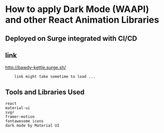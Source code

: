 #  How to apply Dark Mode (WAAPI) and other React Animation Libraries  

## Deployed on Surge integrated with CI/CD
## link
http://bawdy-kettle.surge.sh/

        link might take sometime to load ...

## Tools and Libraries Used
    react 
    material-ui
    svgr
    framer-motion
    fontawesome icons
    dark mode by Material UI